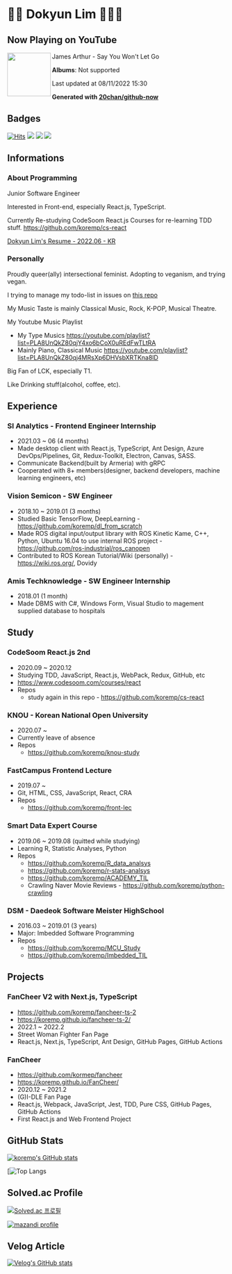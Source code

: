# 🦄🍃 Dokyun Lim 🍃🏳️‍🌈

## Now Playing on YouTube

[<img align="left" width="100" src="">](https://www.youtube.com/channel/UCNAbUat5xDtp6FeBphe2V_Q)

James Arthur - Say You Won't Let Go

**Albums**: Not supported

Last updated at 08/11/2022 15:30

**Generated with [20chan/github-now](https://github.com/20chan/github-now)**

## Badges

[![Hits](https://hits.seeyoufarm.com/api/count/incr/badge.svg?url=https%3A%2F%2Fgithub.com%2Fkoremp%2Fkormep&count_bg=%2379C83D&title_bg=%23555555&icon=&icon_color=%23E7E7E7&title=hits&edge_flat=false)](https://hits.seeyoufarm.com) <a href="https://velog.io/@koremp"><img src="https://img.shields.io/badge/koremp.log-3DDC84?style=flat-square&logo=Velog&logoColor=white"/></a> <a href="https://koremp.github.io"><img src="https://img.shields.io/badge/koremp.github.io-blog-orange?style=flat-square&logo=Blogger"/></a> <a href="https://www.linkedin.com/in/koremp"><img src="https://img.shields.io/badge/LinkedIn-0077B5?style=flat-square&logo=linkedin&logoColor=white"/></a>

## Informations

### About Programming

Junior Software Engineer

Interested in Front-end, especially React.js, TypeScript.

Currently Re-studying CodeSoom React.js Courses for re-learning TDD stuff. <https://github.com/koremp/cs-react>

[Dokyun Lim's Resume - 2022.06 - KR](https://docs.google.com/document/d/1iyGFnnO9edH90EulLr20ojNi9lSrF0-Z5_UvQKXK2_E/edit?usp=sharing)

### Personally

Proudly queer(ally) intersectional feminist. Adopting to veganism, and trying vegan.

I trying to manage my todo-list in issues on [this repo](https://github.com/koremp/koremp/issues)

My Music Taste is mainly Classical Music, Rock, K-POP, Musical Theatre. 

My Youtube Music Playlist

* My Type Musics <https://youtube.com/playlist?list=PLA8UnQkZ80qjY4xo6bCoX0uREdFwTLtRA>
* Mainly Piano, Classical Music <https://youtube.com/playlist?list=PLA8UnQkZ80qj4MRsXp6DHVsbXRTKna8lD>

Big Fan of LCK, especially T1. 

Like Drinking stuff(alcohol, coffee, etc). 

## Experience

### SI Analytics - Frontend Engineer Internship

* 2021.03 ~ 06 (4 months)
* Made desktop client with React.js, TypeScript, Ant Design, Azure DevOps/Pipelines, Git, Redux-Toolkit, Electron, Canvas, SASS.
* Communicate Backend(built by Armeria) with gRPC
* Cooperated with 8+ members(designer, backend developers, machine learning engineers, etc)

### Vision Semicon - SW Engineer

* 2018.10 ~ 2019.01 (3 months)
* Studied Basic TensorFlow, DeepLearning - <https://github.com/koremp/dl_from_scratch>
* Made ROS digital input/output library with ROS Kinetic Kame, C++, Python, Ubuntu 16.04 to use internal ROS project - <https://github.com/ros-industrial/ros_canopen>
* Contributed to ROS Korean Tutorial/Wiki (personally) - <https://wiki.ros.org/>, Dovidy

### Amis Techknowledge - SW Engineer Internship

* 2018.01 (1 month)
* Made DBMS with C#, Windows Form, Visual Studio to magement supplied database to hospitals  

## Study

### CodeSoom React.js 2nd

* 2020.09 ~ 2020.12
* Studying TDD, JavaScript, React.js, WebPack, Redux, GitHub, etc
* https://www.codesoom.com/courses/react
* Repos
  * study again in this repo - <https://github.com/koremp/cs-react>

### KNOU - Korean National Open University

* 2020.07 ~ 
* Currently leave of absence
* Repos
  * <https://github.com/koremp/knou-study>

### FastCampus Frontend Lecture

* 2019.07 ~
* Git, HTML, CSS, JavaScript, React, CRA
* Repos
  * <https://github.com/koremp/front-lec>

### Smart Data Expert Course

* 2019.06 ~ 2019.08 (quitted while studying)
* Learning R, Statistic Analyses, Python
* Repos
  * <https://github.com/koremp/R_data_analsys>
  * <https://github.com/koremp/r-stats-analsys>
  * <https://github.com/koremp/ACADEMY_TIL>
  * Crawling Naver Movie Reviews - <https://github.com/koremp/python-crawling>

### DSM - Daedeok Software Meister HighSchool

* 2016.03 ~ 2019.01 (3 years)
* Major: Imbedded Software Programming
* Repos
  * <https://github.com/koremp/MCU_Study>
  * <https://github.com/koremp/Imbedded_TIL>

## Projects

### FanCheer V2 with Next.js, TypeScript

* <https://github.com/koremp/fancheer-ts-2>
* <https://koremp.github.io/fancheer-ts-2/>
* 2022.1 ~ 2022.2
* Street Woman Fighter Fan Page
* React.js, Next.js, TypeScript, Ant Design, GitHub Pages, GitHub Actions

### FanCheer 

* <https://github.com/kormep/fancheer>
* <https://koremp.github.io/FanCheer/>
* 2020.12 ~ 2021.2
* (G)I-DLE Fan Page
* React.js, Webpack, JavaScript, Jest, TDD, Pure CSS, GitHub Pages, GitHub Actions
* First React.js and Web Frontend Project

## GitHub Stats

[![koremp's GitHub stats](https://github-readme-stats.vercel.app/api?username=koremp&count_private=true)](https://github.com/kormep)

[![Top Langs](https://github-readme-stats.vercel.app/api/top-langs/?username=koremp&theme=dracula&exclude_repo=fe-roadmap-study&langs_count=10)

## Solved.ac Profile

[![Solved.ac
프로필](http://mazassumnida.wtf/api/v2/generate_badge?boj=koremp)](https://solved.ac/koremp)

[![mazandi profile](http://mazandi.herokuapp.com/api?handle=koremp)](https://solved.ac/koremp)

## Velog Article

[![Velog's GitHub stats](https://velog-readme-stats.vercel.app/api?name=koremp&slug=주니어-프론트엔드-개발자-면접-20개-광탈-후기)](https://velog.io/@koremp/jr-fe-interview-failure-rewind)


